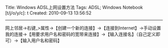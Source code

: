 Title: Windows ADSL上网设置方法
Tags: ADSL; Windows
Notebook [t/j/o/y/c]: t
Created: 2010-09-13 13:56:52

------

网上邻居->右键_>属性->【创建一个新的连接】->【连接到Internet】->手动设置我的连接->【用要求用户名和密码的宽带来连接】->【输入连接名】（自己定义即可）->【输入用户名和密码】
